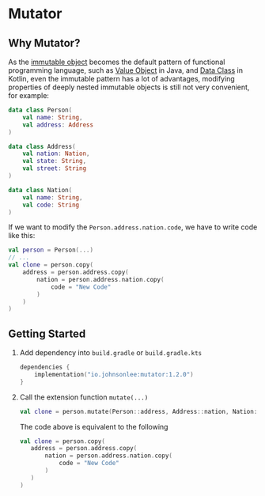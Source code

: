 # Mutator

## Why Mutator?

As the [immutable object](https://en.wikipedia.org/wiki/Immutable_object) becomes the default pattern of functional programming language, such as [Value Object](https://en.wikipedia.org/wiki/Value_object) in Java, and [Data Class](https://kotlinlang.org/docs/data-classes.html) in Kotlin, even the immutable pattern has a lot of advantages, modifying properties of deeply nested immutable objects is still not very convenient, for example:

```kotlin
data class Person(
    val name: String,
    val address: Address
)

data class Address(
    val nation: Nation,
    val state: String,
    val street: String
)

data class Nation(
    val name: String,
    val code: String
)
```

If we want to modify the `Person.address.nation.code`, we have to write code like this:

```kotlin
val person = Person(...)
// ...
val clone = person.copy(
    address = person.address.copy(
        nation = person.address.nation.copy(
            code = "New Code"
        )       
    )
)
```

## Getting Started

1. Add dependency into `build.gradle` or `build.gradle.kts`

    ```kotlin
    dependencies {
        implementation("io.johnsonlee:mutator:1.2.0")
    }
    ```

1. Call the extension function `mutate(...)`

    ```kotlin
    val clone = person.mutate(Person::address, Address::nation, Nation::code, "New Code")
    ```
   
    The code above is equivalent to the following

    ```kotlin
    val clone = person.copy(
       address = person.address.copy(
           nation = person.address.nation.copy(
               code = "New Code"
           )       
       )
    )
    ```


